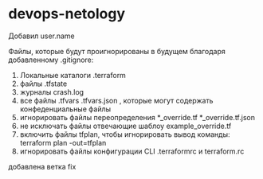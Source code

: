 # devops-netology
Добавил user.name

Файлы, которые будут проигнорированы в будущем благодаря добавленному .gitignore:
1. Локальные каталоги .terraform
2. файлы .tfstate
3. журналы crash.log
4. все файлы .tfvars .tfvars.json , которые могут содержать конфеденциальные файлы
5. игнорировать файлы переопределения *_override.tf  *_override.tf.json
6. не исключать файлы отвечающие шаблоу example_override.tf
7. включить файлы tfplan, чтобы игнорировать вывод команды: terraform plan -out=tfplan
8. игнорировать файлы конфигурации CLI .terraformrc и terraform.rc

добавлена ветка fix
